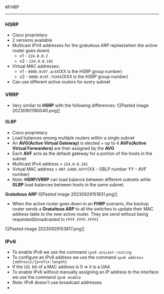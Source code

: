 #FHRP
***

### HSRP

- Cisco proprietary
- 2 versions available
- Multicast IPV4 addresses for the gratuitous ARP replies(when the active router goes down)
	- v1 - `224.0.0.2`
	- v2 - `224.0.0.102`
- Virtual MAC addresses:
	- v1 - `0000.0c07.acXX`(XX is the HSRP group number)
	- v2 - `0000.0c9f.fXXXX`(XXX is the HSRP group number)
- Can use different active routers for every subnet

### VRRP

- Very similar to **HSRP** with the following differences:
![[Pasted image 20230901180040.png]]

#### GLBP

- Cisco proprietary
- Load balances among multiple routers within a single subnet
- An **AVG(Active Virtual Gateway)** is elected + up to 4 **AVFs(Active Virtual Forwarders)** are then assigned by the **AVG**
- Each **AVF** acts as the default gateway for a portion of the hosts in the subnet
- Multicast IPv4 address = `224.0.0.102`
- Virtual MAC address = `007.b400.XXYY`(XX - GBLP number YY - AVF number)
- *Note*: **HSRP/VRRP** can load balance between different subnets while **GLBP** load balances between hosts in the same subnet.


**Gratuitous ARP**
![[Pasted image 20230929151831.png]]

- When the active router goes down in an **FHRP** scenario, the backup router sends a **Gratuitous ARP** to all the switches to update their MAC address table to the new active router. They are send without being requested(broadcasted to `FFFF.FFFF.FFFF`)


![[Pasted image 20230929153817.png]]

### IPv6
- To enable IPv6 we use the command `ipv6 unicast-routing`
- To configure an IPv6 address we use the command `ipv6 address {address}/{prefix-length}`
- If the U/L  bit of a MAC address is 0 => it is a UAA
- To enable IPv6 without manually assigning an IP address to the interface we use the command `1pv6 enable`
- *Note*: IPv6 doesn't use broadcast addresses
- 